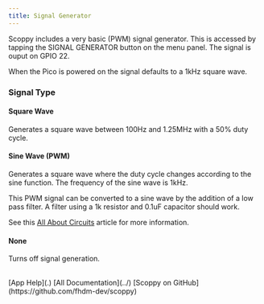 ```yaml
---
title: Signal Generator
---
```


Scoppy includes a very basic (PWM) signal generator. This is accessed by tapping the SIGNAL GENERATOR
button on the menu panel. The signal is ouput on GPIO 22.

When the Pico is powered on the signal defaults to a 1kHz square wave.

### Signal Type

#### Square Wave
Generates a square wave between 100Hz and 1.25MHz with a 50% duty cycle.

#### Sine Wave (PWM)
Generates a square wave where the duty cycle changes according to the sine function. The frequency
of the sine wave is 1kHz.   

This PWM signal can be converted to a sine wave by the addition of a low pass filter.
A filter using a 1k resistor and 0.1uF capacitor should work.

See this [All About Circuits](https://www.allaboutcircuits.com/technical-articles/low-pass-filter-a-pwm-signal-into-an-analog-voltage/) article for more information.

#### None

Turns off signal generation.

<br>
[App Help](.)     
[All Documentation](../)         
[Scoppy on GitHub](https://github.com/fhdm-dev/scoppy)
